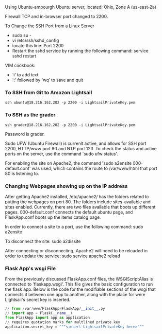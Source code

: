 Using Ubuntu-ampourgh Ubuntu server, located: Ohio, Zone A (us-east-2a)

Firewall TCP and in-browser port changed to 2200.

To Change the SSH Port from a Linux Server
* sudo su -
* vi /etc/ssh/sshd_config
* locate this line: Port 2200
* Restart the sshd service by running the following command: service sshd restart

VIM cookbook:
* 'i' to add text
* ':' followed by 'wq' to save and quit

### To SSH from Git to Amazon Lightsail
```
ssh ubuntu@18.216.162.202 -p 2200 -i LightsailPrivateKey.pem
```

### To SSH as the grader
```
ssh grader@18.216.162.202 -p 2200 -i LightsailPrivateKey.pem
```
Password is grader.

Sudo UFW (Ubuntu Firewall) is currenlt active, and allows for SSH port 2200, HTTP/www port 80 and  NTP port 123. To check the status and active ports on the server, use the command 'sudo ufw status'.

For enabling the site on Apache2, the command 'sudo a2ensite 000-default.conf' was used, which contains the route to /var/www/html that port 80 is listening to.

### Changing Webpages showing up on the IP address

After getting Apache2 installed, /etc/apache2/ has the folders related to putting the webpages on port 80. The folders include sites-available and sites enabled. Currently, there are two files available that boots up different pages. 000-default.conf connects the default ubuntu page, and FlaskApp.conf boots up the items catalog page.

In order to connect a site to a port, use the following command:
sudo a2ensite <insert virtual host file name>

To disconnect the site:
sudo a2dissite <insert virtual host file name>

After connecting or disconnecting, Apache2 will need to be reloaded in order to update the service:
sudo service apache2 reload

### Flask App's wsgi File

From the previously discussed FlaskApp.conf files, the WSGIScriptAlias is connected to 'flaskapp.wsgi'. This file gives the basic configuration to run the flask app. Below is the code for the modifiable sections of the wsgi that connects it between one app to another, along with the place for were Lightsail's secret key is inserted. 

```python
// from /var/www/FlaskApp/FlaskApp/__init__.py
// import app = Flask(__name__)
from FlaskApp import app as application
// requires quotation marks for multlined private key
application.secret_key = """<insert LightsailPrivateKey here>"""
```
